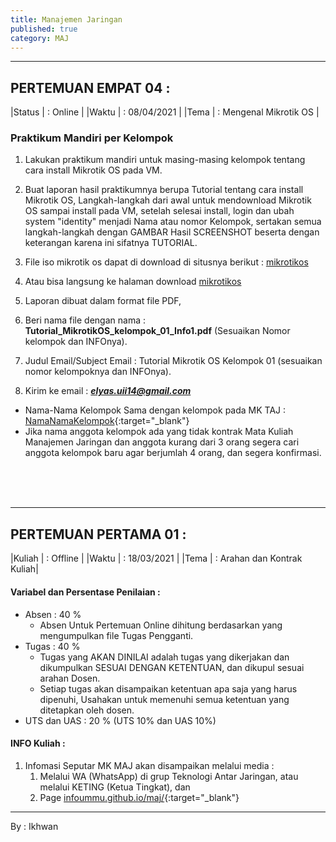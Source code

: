 ```yaml
---
title: Manajemen Jaringan
published: true
category: MAJ
---
```


***



## PERTEMUAN EMPAT 04 :

|Status   | : Online          |
|Waktu    | : 08/04/2021      |
|Tema     | : Mengenal Mikrotik OS  |


### Praktikum Mandiri per Kelompok

1. Lakukan praktikum mandiri untuk masing-masing kelompok tentang cara install Mikrotik OS pada VM.

2. Buat laporan hasil praktikumnya berupa Tutorial tentang cara  install Mikrotik OS, Langkah-langkah dari awal untuk mendownload Mikrotik OS sampai install pada VM, setelah selesai install, login dan ubah system "identity" menjadi Nama atau nomor Kelompok, sertakan semua langkah-langkah dengan GAMBAR Hasil SCREENSHOT beserta dengan keterangan karena ini sifatnya TUTORIAL.
 
1. File iso mikrotik os dapat di download di situsnya berikut : [mikrotikos](https://download.mikrotik.com/routeros/6.48.1/mikrotik-6.48.1.iso)  
2. Atau bisa langsung ke halaman download [mikrotikos](https://mikrotik.com/download)
 
1. Laporan dibuat dalam format file PDF, 
3. Beri nama file dengan nama : <b>Tutorial_MikrotikOS_kelompok_01_Info1.pdf</b> (Sesuaikan Nomor kelompok dan INFOnya).
3. Judul Email/Subject Email : Tutorial Mikrotik OS Kelompok 01 (sesuaikan nomor kelompoknya dan INFOnya).
4. Kirim ke email : <b><i>elyas.uii14@gmail.com</i></b>





* Nama-Nama Kelompok Sama dengan kelompok pada MK TAJ : [NamaNamaKelompok](kelompok){:target="_blank"}
* Jika nama anggota kelompok ada yang tidak kontrak Mata Kuliah Manajemen Jaringan dan anggota kurang dari 3 orang segera cari anggota kelompok baru agar berjumlah 4 orang, dan segera konfirmasi.


<br/><br/><br/>

***




## PERTEMUAN PERTAMA 01 :

|Kuliah  | : Offline                  |
|Waktu   | : 18/03/2021               |
|Tema    | : Arahan dan Kontrak Kuliah|



#### Variabel dan Persentase Penilaian :

- Absen  : 40 %
    - Absen Untuk Pertemuan Online dihitung berdasarkan yang mengumpulkan file Tugas Pengganti.
- Tugas  : 40 %
    - Tugas yang AKAN DINILAI adalah tugas yang dikerjakan dan dikumpulkan SESUAI DENGAN KETENTUAN, dan dikupul sesuai arahan Dosen.
    - Setiap tugas akan disampaikan ketentuan apa saja yang harus dipenuhi, Usahakan untuk memenuhi semua ketentuan yang ditetapkan oleh dosen.
- UTS dan UAS : 20 % (UTS 10% dan UAS 10%)


#### INFO Kuliah :

1. Infomasi Seputar MK MAJ akan disampaikan melalui media :
    1. Melalui WA (WhatsApp) di grup Teknologi Antar Jaringan, atau melalui KETING (Ketua Tingkat), dan
    2. Page [infoummu.github.io/maj/](https://infoummu.github.io/MAJ/){:target="_blank"}




***
By : Ikhwan
